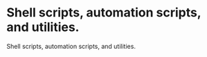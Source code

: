 # Shell scripts, automation scripts, and utilities.
Shell scripts, automation scripts, and utilities.
